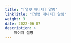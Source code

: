 ```yaml
---
title: "[얼럿 매니저] 알림"
linkTitle: "[얼럿 매니저] 알림"
weight: 3
date: 2022-06-07
description: >
    페이지 설명
---
```


